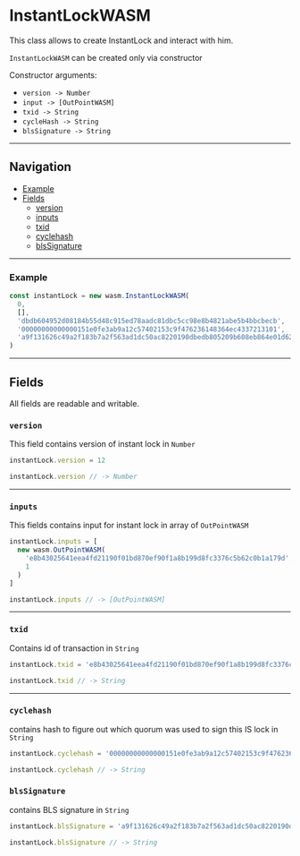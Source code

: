 # InstantLockWASM

This class allows to create InstantLock and interact with him.

`InstantLockWASM` can be created only via constructor

Constructor arguments:

- `version -> Number`
- `input -> [OutPointWASM]`
- `txid -> String`
- `cycleHash -> String`
- `blsSignature -> String`

___

## Navigation

- [Example](#Example)
- [Fields](#fields)
  - [version](#version)
  - [inputs](#inputs)
  - [txid](#txid)
  - [cyclehash](#cyclehash)
  - [blsSignature](#blssignature)
___

### Example

```js
const instantLock = new wasm.InstantLockWASM(
  0,
  [],
  'dbdb604952d08184b55d48c915ed78aadc81dbc5cc98e8b4821abe5b4bbcbecb',
  '00000000000000151e0fe3ab9a12c57402153c9f476236148364ec4337213101',
  'a9f131626c49a2f183b7a2f563ad1dc50ac8220190dbedb805209b608eb864e01d62f18bc9faa60a8b8a27f5a0c7c8b914fa3a14360a2f25558ee0e0a693b18faccbb59ec39b9b3cae430e0b76eb080752ce103df76537a1a583680a5914529d'
)
```

___

## Fields

All fields are readable and writable.

### `version`
This field contains version of instant lock in `Number`

```js
instantLock.version = 12

instantLock.version // -> Number
```
___

### `inputs`
This fields contains input for instant lock in array of `OutPointWASM`

```js
instantLock.inputs = [
  new wasm.OutPointWASM(
    'e8b43025641eea4fd21190f01bd870ef90f1a8b199d8fc3376c5b62c0b1a179d',
    1
  )
]

instantLock.inputs // -> [OutPointWASM]
```

___

### `txid`

Contains id of transaction in `String`

```js
instantLock.txid = 'e8b43025641eea4fd21190f01bd870ef90f1a8b199d8fc3376c5b62c0b1a179d'

instantLock.txid // -> String
```

___

### `cyclehash`
contains hash to figure out which quorum was used to sign this IS lock in `String`

```js
instantLock.cyclehash = '00000000000000151e0fe3ab9a12c57402153c9f476236148364ec4337213101'

instantLock.cyclehash // -> String
```

### `blsSignature`
contains BLS signature in `String`

```js
instantLock.blsSignature = 'a9f131626c49a2f183b7a2f563ad1dc50ac8220190dbedb805209b608eb864e01d62f18bc9faa60a8b8a27f5a0c7c8b914fa3a14360a2f25558ee0e0a693b18faccbb59ec39b9b3cae430e0b76eb080752ce103df76537a1a583680a5914529d'

instantLock.blsSignature // -> String
```
